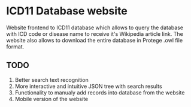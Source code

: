 # ICD11 Database website
Website frontend to ICD11 database which allows to query the database with ICD code or disease name to receive it's Wikipedia article link. The website also allows to download the entire database in Protege .owl file format.

## TODO
1. Better search text recognition
2. More interactive and intuitive JSON tree with search results
3. Functionality to manualy add records into database from the website
4. Mobile version of the website
